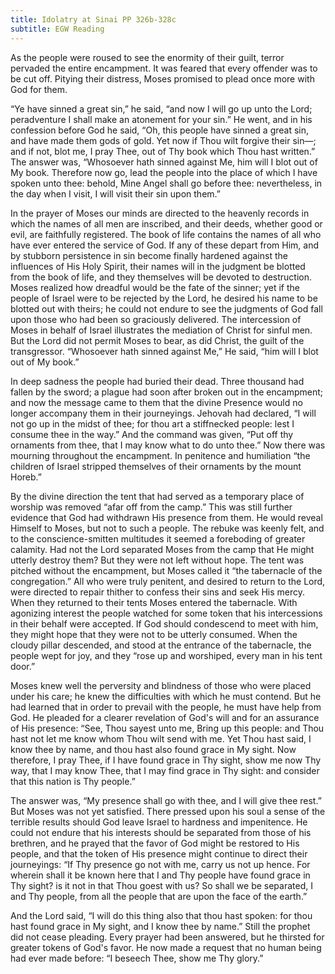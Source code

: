 ```yaml
---
title: Idolatry at Sinai PP 326b-328c
subtitle: EGW Reading
---
```


As the people were roused to see the enormity of their guilt, terror pervaded the entire encampment. It was feared that every offender was to be cut off. Pitying their distress, Moses promised to plead once more with God for them.

“Ye have sinned a great sin,” he said, “and now I will go up unto the Lord; peradventure I shall make an atonement for your sin.” He went, and in his confession before God he said, “Oh, this people have sinned a great sin, and have made them gods of gold. Yet now if Thou wilt forgive their sin—; and if not, blot me, I pray Thee, out of Thy book which Thou hast written.” The answer was, “Whosoever hath sinned against Me, him will I blot out of My book. Therefore now go, lead the people into the place of which I have spoken unto thee: behold, Mine Angel shall go before thee: nevertheless, in the day when I visit, I will visit their sin upon them.”

In the prayer of Moses our minds are directed to the heavenly records in which the names of all men are inscribed, and their deeds, whether good or evil, are faithfully registered. The book of life contains the names of all who have ever entered the service of God. If any of these depart from Him, and by stubborn persistence in sin become finally hardened against the influences of His Holy Spirit, their names will in the judgment be blotted from the book of life, and they themselves will be devoted to destruction. Moses realized how dreadful would be the fate of the sinner; yet if the people of Israel were to be rejected by the Lord, he desired his name to be blotted out with theirs; he could not endure to see the judgments of God fall upon those who had been so graciously delivered. The intercession of Moses in behalf of Israel illustrates the mediation of Christ for sinful men. But the Lord did not permit Moses to bear, as did Christ, the guilt of the transgressor. “Whosoever hath sinned against Me,” He said, “him will I blot out of My book.”

In deep sadness the people had buried their dead. Three thousand had fallen by the sword; a plague had soon after broken out in the encampment; and now the message came to them that the divine Presence would no longer accompany them in their journeyings. Jehovah had declared, “I will not go up in the midst of thee; for thou art a stiffnecked people: lest I consume thee in the way.” And the command was given, “Put off thy ornaments from thee, that I may know what to do unto thee.” Now there was mourning throughout the encampment. In penitence and humiliation “the children of Israel stripped themselves of their ornaments by the mount Horeb.”

By the divine direction the tent that had served as a temporary place of worship was removed “afar off from the camp.” This was still further evidence that God had withdrawn His presence from them. He would reveal Himself to Moses, but not to such a people. The rebuke was keenly felt, and to the conscience-smitten multitudes it seemed a foreboding of greater calamity. Had not the Lord separated Moses from the camp that He might utterly destroy them? But they were not left without hope. The tent was pitched without the encampment, but Moses called it “the tabernacle of the congregation.” All who were truly penitent, and desired to return to the Lord, were directed to repair thither to confess their sins and seek His mercy. When they returned to their tents Moses entered the tabernacle. With agonizing interest the people watched for some token that his intercessions in their behalf were accepted. If God should condescend to meet with him, they might hope that they were not to be utterly consumed. When the cloudy pillar descended, and stood at the entrance of the tabernacle, the people wept for joy, and they “rose up and worshiped, every man in his tent door.”

Moses knew well the perversity and blindness of those who were placed under his care; he knew the difficulties with which he must contend. But he had learned that in order to prevail with the people, he must have help from God. He pleaded for a clearer revelation of God's will and for an assurance of His presence: “See, Thou sayest unto me, Bring up this people: and Thou hast not let me know whom Thou wilt send with me. Yet Thou hast said, I know thee by name, and thou hast also found grace in My sight. Now therefore, I pray Thee, if I have found grace in Thy sight, show me now Thy way, that I may know Thee, that I may find grace in Thy sight: and consider that this nation is Thy people.”

The answer was, “My presence shall go with thee, and I will give thee rest.” But Moses was not yet satisfied. There pressed upon his soul a sense of the terrible results should God leave Israel to hardness and impenitence. He could not endure that his interests should be separated from those of his brethren, and he prayed that the favor of God might be restored to His people, and that the token of His presence might continue to direct their journeyings: “If Thy presence go not with me, carry us not up hence. For wherein shall it be known here that I and Thy people have found grace in Thy sight? is it not in that Thou goest with us? So shall we be separated, I and Thy people, from all the people that are upon the face of the earth.”

And the Lord said, “I will do this thing also that thou hast spoken: for thou hast found grace in My sight, and I know thee by name.” Still the prophet did not cease pleading. Every prayer had been answered, but he thirsted for greater tokens of God's favor. He now made a request that no human being had ever made before: “I beseech Thee, show me Thy glory.”